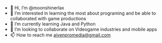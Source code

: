 - 👋 Hi, I’m @moonshinerlax
- 👀 I’m interested in learning the most about programing and be able to collaborated with game productions
- 🌱 I’m currently learning Java and Python
- 💞️ I’m looking to collaborate on Videogame industries and mobile apps
- 📫 How to reach me aivenpromedia@gmail.com

<!---
moonshinerlax/moonshinerlax is a ✨ special ✨ repository because its `README.md` (this file) appears on your GitHub profile.
You can click the Preview link to take a look at your changes.
--->

